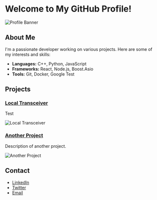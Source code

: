 # Welcome to My GitHub Profile!

![Profile Banner](https://your-image-url.com/banner.png)

## About Me
I'm a passionate developer working on various projects. Here are some of my interests and skills:

- **Languages:** C++, Python, JavaScript
- **Frameworks:** React, Node.js, Boost.Asio
- **Tools:** Git, Docker, Google Test

## Projects
### [Local Transceiver](https://github.com/yourusername/local-transceiver)
Test

![Local Transceiver](https://your-image-url.com/local-transceiver.png)

### [Another Project](https://github.com/yourusername/another-project)
Description of another project.

![Another Project](https://your-image-url.com/another-project.png)

## Contact
- [LinkedIn](https://linkedin.com/in/yourprofile)
- [Twitter](https://twitter.com/yourprofile)
- [Email](mailto:your.email@example.com)
